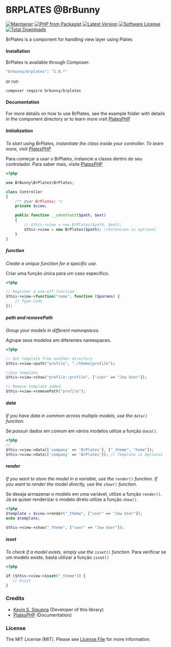 # BRPLATES @BrBunny

[![Maintainer](https://img.shields.io/badge/maintainer-@kevind3v-blue.svg?style=flat-square)](https://github.com/kevind3v)
[![PHP from Packagist](https://img.shields.io/packagist/php-v/brbunny/brplates.svg?style=flat-square)](https://packagist.org/packages/brbunny/brplates)
[![Latest Version](https://img.shields.io/github/release/kevind3v/brplates.svg?style=flat-square)](https://github.com/kevind3v/brplates/releases/)
[![Software License](https://img.shields.io/badge/license-MIT-brightgreen.svg?style=flat-square)](https://github.com/kevind3v/brplates/blob/main/LICENSE)
[![Total Downloads](https://img.shields.io/packagist/dt/brbunny/brplates.svg?style=flat-square)](https://packagist.org/packages/brbunny/brplates)

BrPlates is a component for handling view layer using Plates

#### Installation

BrPlates is available through Composer:

```sh
"brbunny/brplates": "1.0.*"
```

or run

```sh
composer require brbunny/brplates
```

#### Documentation

For more details on how to use BrPlates, see the example folder with details in the component directory or to learn more visit [PlatesPHP](https://platesphp.com/)

##### Initialization

_To start using BrPlates, instantiate the class inside your controller. To learn more, visit [PlatesPHP](https://platesphp.com/)_

Para começar a usar o BrPlates, instancie a classe dentro do seu controlador. Para saber mais, visite [PlatesPHP](https://platesphp.com/)

```php
<?php

use BrBunny\BrPlates\BrPlates;

class Controller
{
    /** @var BrPlates; */
    private $view;

    public function __construct($path, $ext)
    {
        // $this->view = new BrPlates($path, $ext);
        $this->view = new BrPlates($path); //Extension is optional
    }
}
```

##### function

_Create a unique function for a specific use._

Criar uma função única para um caso específico.

```php
<?php

// Register a one-off function
$this->view->function("name", function ($params) {
    // Type Code
});
```

##### path and removePath

_Group your models in different namespaces._

Agrupe seus modelos em diferentes namespaces.

```php
<?php

// Get template from another directory
$this->view->path("profile", "./theme/profile");

//Use template
$this->view->show("profile::profile", ["user" => "Jow User"]);

// Remove template added
$this->view->removePath("profile");
```

##### data

_If you have data in common across multiple models, use the `data()` function._

Se possuir dados em comum em vários modelos utilize a função `data()`.

```php
<?php
//
$this->view->data(['company' => 'BrPlates'], ["_theme", "home"]);
$this->view->data(['company' => 'BrPlates']); // Template is Optional
```

##### render

_If you want to store the model in a variable, use the `render()` function. If you want to render the model directly, use the `show()` function._

Se deseja armazenar o modelo em uma variável, utilize a função `render()`. Já se quiser renderizar o modelo direto utilize a função `show()`.

```php
<?php
$template = $view->render("_theme", ["user" => "Jow User"]);
echo $template;

$this->view->show("_theme", ["user" => "Jow User"]);
```

##### isset

_To check if a model exists, simply use the `isset()` function._
Para verificar se um modelo existe, basta utilizar a função `isset()`

```php
<?php

if ($this->view->isset("_theme")) {
   // Exist
}
```

### Credits

- [Kevin S. Siqueira](https://github.com/kevind3v) (Developer of this library)
- [PlatesPHP](https://platesphp.com/) (Documentation)

### License

The MIT License (MIT). Please see [License File](https://github.com/kevind3v/brplates/blob/main/LICENSE) for more information.
